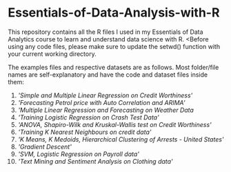 # Essentials-of-Data-Analysis-with-R
This repository contains all the R files I used in my Essentials of Data Analytics course to learn and understand data science with R.
<Before using any code files, please make sure to update the setwd() function with your current working directory.

The examples files and respective datasets are as follows. Most folder/file names are self-explanatory and have the code and dataset files inside them:
1. _'Simple and Multiple Linear Regression on Credit Worthiness'_
2. _'Forecasting Petrol price with Auto Correlation and ARIMA'_
3. _'Multiple Linear Regression and Forecasting on Weather Data_
4. _'Training Logistic Regression on Crash Test Data'_
5. _'ANOVA, Shapiro-Wilk and Kruskal-Wallis test on Credit Worthiness'_
6. _'Training K Nearest Neighbours on credit data'_
7. _'K Means, K Medoids, Hierarchical Clustering of Arrests - United States'_
8. _'Gradient Descent'_
9. _'SVM, Logistic Regression on Payroll data'_
10. _'Text Mining and Sentiment Analysis on Clothing data'_

